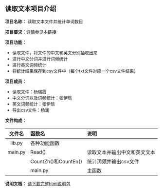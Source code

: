 ## 读取文本项目介绍 ##
**项目名称：** 读取文本文件并统计单词数目

**项目要求：**[详情参见本链接](https://github.com/superxiaoqiang/blcu_py_nlp/blob/master/week4_Python_Basics_3.md)

**项目功能：**
- 读取文件，将文件的中文和英文分别抽取出来
- 进行中文分词并进行词频统计
- 进行英文词频统计
- 将统计结果保存到csv文件中（每个txt文件对应一个csv文件结果）

**项目成员：**
- 读取文件：杨瑞霞
- 中文分词以及词频统计：张伊晗
- 英文词频统计：张伊晗
- 导出csv文件：杨澜

**文件构成：**

| 文件名 | 函数名 | 说明 | 
| :---: | :--- | :--- | 
| lib.py | 各种功能函数 |  | 
| main.py | Read() | 读取文本并输出中文和英文文本 | 
|  | CountZh()和CountEn() | 统计词频并输出csv文件 | 
|  | main.py | 主函数 | 

**说明文档：** [请下载完整html说明包](https://github.com/yangruixia/nlp/blob/master/projects/%E6%96%87%E6%9C%AC%E8%AF%BB%E5%8F%96/%E8%AF%B4%E6%98%8E%E6%96%87%E6%A1%A3.zip)
